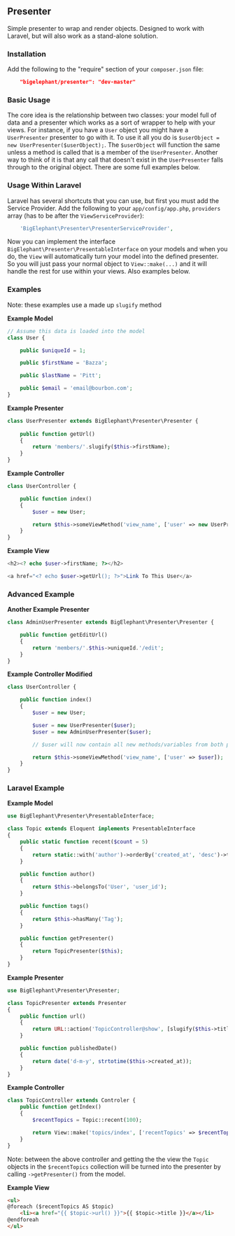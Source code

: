 ## Presenter

Simple presenter to wrap and render objects. Designed to work with Laravel, but will also work as a stand-alone solution.

### Installation

Add the following to the "require" section of your `composer.json` file:

```json
	"bigelephant/presenter": "dev-master"
```

### Basic Usage
The core idea is the relationship between two classes: your model full of data and a presenter which works as a sort of wrapper to help with your views.
For instance, if you have a `User` object you might have a `UserPresenter` presenter to go with it. To use it all you do is `$userObject = new UserPresenter($userObject);`. 
The `$userObject` will function the same unless a method is called that is a member of the `UserPresenter`. Another way to think of it is that any call that doesn't exist in the `UserPresenter` falls through to the original object. There are some full examples below.

### Usage Within Laravel
Laravel has several shortcuts that you can use, but first you must add the Service Provider. Add the following to your `app/config/app.php`, `providers` array (has to be after the `ViewServiceProvider`):

```php
	'BigElephant\Presenter\PresenterServiceProvider',
```

Now you can implement the interface `BigElephant\Presenter\PresentableInterface` on your models and when you do, the `View` will automatically turn your model into the defined presenter. So you will just pass your normal object to `View::make(...)` and it will handle the rest for use within your views. Also examples below.


### Examples
Note: these examples use a made up `slugify` method

**Example Model**
```php
// Assume this data is loaded into the model
class User {

	public $uniqueId = 1;

	public $firstName = 'Bazza';

	public $lastName = 'Pitt';

	public $email = 'email@bourbon.com';
}
```
	
**Example Presenter**
```php
class UserPresenter extends BigElephant\Presenter\Presenter {
	
	public function getUrl()
	{
		return 'members/'.slugify($this->firstName);
	}
}
```

**Example Controller**
```php
class UserController {

	public function index()
	{
		$user = new User;

		return $this->someViewMethod('view_name', ['user' => new UserPresenter($user)]);
	}
}
```

**Example View**
```php
<h2><? echo $user->firstName; ?></h2>

<a href="<? echo $user->getUrl(); ?>">Link To This User</a>
```

### Advanced Example
**Another Example Presenter**
```php
class AdminUserPresenter extends BigElephant\Presenter\Presenter {

	public function getEditUrl()
	{
		return 'members/'.$this->uniqueId.'/edit';
	}
}
```

**Example Controller Modified**
```php
class UserController {

	public function index()
	{
		$user = new User;

		$user = new UserPresenter($user);
		$user = new AdminUserPresenter($user);

		// $user will now contain all new methods/variables from both presenters

		return $this->someViewMethod('view_name', ['user' => $user]);
	}
}
```

### Laravel Example
**Example Model**
```php
use BigElephant\Presenter\PresentableInterface;

class Topic extends Eloquent implements PresentableInterface
{
	public static function recent($count = 5)
	{
		return static::with('author')->orderBy('created_at', 'desc')->take($count)->get();
	}

	public function author()
	{
		return $this->belongsTo('User', 'user_id');
	}

	public function tags()
	{
		return $this->hasMany('Tag');
	}

	public function getPresenter()
	{
		return TopicPresenter($this);
	}
}
```

**Example Presenter**
```php
use BigElephant\Presenter\Presenter;

class TopicPresenter extends Presenter
{
	public function url()
	{
		return URL::action('TopicController@show', [slugify($this->title).'.'.$this->id]);
	}

	public function publishedDate()
	{
		return date('d-m-y', strtotime($this->created_at));
	}
}
```

**Example Controller**
```php
class TopicController extends Controler {
	public function getIndex()
	{
		$recentTopics = Topic::recent(100);

		return View::make('topics/index', ['recentTopics' => $recentTopics]);
	}
}
```

Note: between the above controller and getting the the view the `Topic` objects in the `$recentTopics` collection will be turned into the presenter by calling `->getPresenter()` from the model.

**Example View**
```html
<ul>
@foreach ($recentTopics AS $topic)
	<li><a href="{{ $topic->url() }}">{{ $topic->title }}</a></li>
@endforeah
</ul>
```
